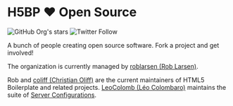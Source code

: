 # H5BP ♥ Open Source

![GitHub Org's stars](https://img.shields.io/github/stars/h5bp?style=social) ![Twitter Follow](https://img.shields.io/twitter/follow/h5bp?style=social) 

A bunch of people creating open source software. Fork a project and get involved!

The organization is currently managed by [roblarsen \(Rob Larsen\)](https://github.com/roblarsen). 

Rob and [coliff \(Christian Oliff\)](https://github.com/coliff) are the current maintainers of HTML5 Boilerplate and related projects. [LeoColomb \(Léo Colombaro\)](https://github.com/LeoColomb) maintains the suite of [Server Configurations](https://github.com/h5bp/server-configs).

